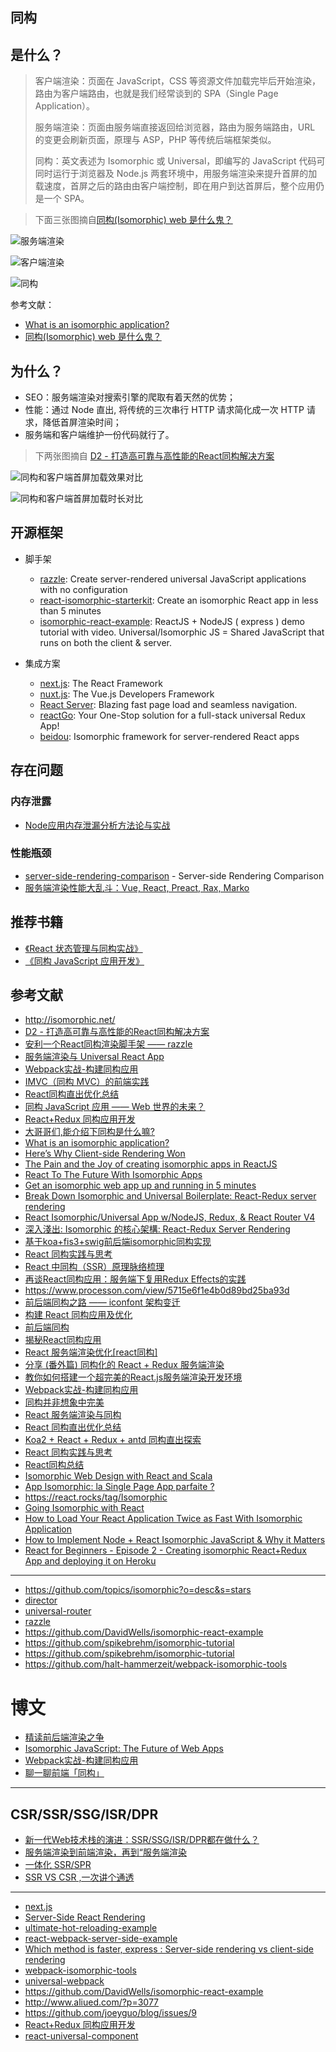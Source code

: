 同构
---

## 是什么？

> 客户端渲染：页面在 JavaScript，CSS 等资源文件加载完毕后开始渲染，路由为客户端路由，也就是我们经常谈到的 SPA（Single Page Application）。
>
> 服务端渲染：页面由服务端直接返回给浏览器，路由为服务端路由，URL 的变更会刷新页面，原理与 ASP，PHP 等传统后端框架类似。
>
> 同构：英文表述为 Isomorphic 或 Universal，即编写的 JavaScript 代码可同时运行于浏览器及 Node.js 两套环境中，用服务端渲染来提升首屏的加载速度，首屏之后的路由由客户端控制，即在用户到达首屏后，整个应用仍是一个 SPA。

> 下面三张图摘自[同构(Isomorphic) web 是什么鬼？](https://www.jianshu.com/p/5ce23647e7e3)

![服务端渲染](./.assets/服务端渲染.jpg)

![客户端渲染](./.assets/客户端渲染.jpg)

![同构](./.assets/同构.jpg)

参考文献：

- [What is an isomorphic application?](https://www.lullabot.com/articles/what-is-an-isomorphic-application)
- [同构(Isomorphic) web 是什么鬼？](https://www.jianshu.com/p/5ce23647e7e3)

## 为什么？

- SEO：服务端渲染对搜索引擎的爬取有着天然的优势；
- 性能：通过 Node 直出, 将传统的三次串行 HTTP 请求简化成一次 HTTP 请求，降低首屏渲染时间；
- 服务端和客户端维护一份代码就行了。

> 下两张图摘自 [D2 - 打造高可靠与高性能的React同构解决方案](https://zhuanlan.zhihu.com/p/32124393)

![同构和客户端首屏加载效果对比](./.assets/同构和客户端首屏加载效果对比.gif)

![同构和客户端首屏加载时长对比](./.assets/同构和客户端首屏加载时长对比.jpg)


## 开源框架

- 脚手架

    - [razzle](https://github.com/jaredpalmer/razzle): Create server-rendered universal JavaScript applications with no configuration
    - [react-isomorphic-starterkit](https://github.com/RickWong/react-isomorphic-starterkit): Create an isomorphic React app in less than 5 minutes
    - [isomorphic-react-example](https://github.com/DavidWells/isomorphic-react-example): ReactJS + NodeJS ( express ) demo tutorial with video. Universal/Isomorphic JS = Shared JavaScript that runs on both the client & server.

- 集成方案

    - [next.js](https://github.com/zeit/next.js): The React Framework
    - [nuxt.js](https://github.com/topics/universal): The Vue.js Developers Framework
    - [React Server](https://github.com/redfin/react-server): Blazing fast page load and seamless navigation.
    - [reactGo](https://github.com/reactGo/reactGo): Your One-Stop solution for a full-stack universal Redux App!
    - [beidou](https://github.com/alibaba/beidou): Isomorphic framework for server-rendered React apps

## 存在问题

### 内存泄露

- [Node应用内存泄漏分析方法论与实战](https://github.com/alibaba/beidou/blob/master/packages/beidou-docs/articles/node-memory-leak.md)

### 性能瓶颈

- [server-side-rendering-comparison](https://github.com/raxjs/server-side-rendering-comparison) - Server-side Rendering Comparison
- [服务端渲染性能大乱斗：Vue, React, Preact, Rax, Marko](https://zhuanlan.zhihu.com/p/25003814)

## 推荐书籍

- [《React 状态管理与同构实战》](https://book.douban.com/subject/30290509/)
- [《同构 JavaScript 应用开发》](http://www.ituring.com.cn/book/tupubarticle/18356)

## 参考文献

- http://isomorphic.net/
- [D2 - 打造高可靠与高性能的React同构解决方案](https://zhuanlan.zhihu.com/p/32124393)
- [安利一个React同构渲染脚手架 —— razzle](https://zhuanlan.zhihu.com/p/32241563)
- [服务端渲染与 Universal React App](https://zhuanlan.zhihu.com/p/30580569)
- [Webpack实战-构建同构应用](http://imweb.io/topic/5a39c971a192c3b460fce30d)
- [IMVC（同构 MVC）的前端实践 ](https://github.com/Lucifier129/Lucifier129.github.io/issues/14)
- [React同构直出优化总结](http://www.alloyteam.com/2016/06/react-isomorphic/)
- [同构 JavaScript 应用 —— Web 世界的未来？](https://zhuanlan.zhihu.com/p/19973091)
- [React+Redux 同构应用开发](http://www.aliued.com/?p=3077)
- [大哥哥们,能介绍下同构是什么嘛?](https://cnodejs.org/topic/563f57998e90ab7c391e9f70)
- [What is an isomorphic application?](https://www.lullabot.com/articles/what-is-an-isomorphic-application)
- [Here’s Why Client-side Rendering Won](https://medium.freecodecamp.org/heres-why-client-side-rendering-won-46a349fadb52)
- [The Pain and the Joy of creating isomorphic apps in ReactJS](https://reactjsnews.com/isomorphic-react-in-real-life)
- [React To The Future With Isomorphic Apps](https://www.smashingmagazine.com/2015/04/react-to-the-future-with-isomorphic-apps/)
- [Get an isomorphic web app up and running in 5 minutes](https://hackernoon.com/get-an-isomorphic-web-app-up-and-running-in-5-minutes-72da028c15dd)
- [Break Down Isomorphic and Universal Boilerplate: React-Redux server rendering](https://hackernoon.com/isomorphic-universal-boilerplate-react-redux-server-rendering-tutorial-example-webpack-compenent-6e22106ae285)
- [React Isomorphic/Universal App w/NodeJS, Redux, & React Router V4](https://codeburst.io/react-isomorphic-universal-app-w-nodejs-redux-react-router-v4-be80aa57dcaf)
- [深入淺出: Isomorphic 的核心架構: React-Redux Server Rendering](https://medium.com/@peterchang_82818/%E6%B7%B1%E5%85%A5%E6%B7%BA%E5%87%BA-isomorphic-%E7%9A%84%E6%A0%B8%E5%BF%83%E6%9E%B6%E6%A7%8B-react-redux-server-rendering-%E6%95%99%E5%AD%B8-%E7%AF%84%E4%BE%8B-1b37174e279d)
- [基于koa+fis3+swig前后端isomorphic同构实现](https://www.w3ctech.com/topic/1763)
- [React 同构实践与思考](http://www.codedata.cn/hacknews/14691734730407833)
- [React 中同构（SSR）原理脉络梳理](http://www.fly63.com/article/detial/1173)
- [再谈React同构应用：服务端下复用Redux Effects的实践](https://blog.chionlab.moe/2016/12/21/universal-react-app-reuse-effects-on-server-side/)
- https://www.processon.com/view/5715e6f1e4b0d89bd25ba93d
- [前后端同构之路 —— iconfont 架构变迁](https://blog.ymfe.org/Create-React-Universial-App/)
- [构建 React 同构应用及优化](http://www.infoq.com/cn/presentations/application-and-optimization-of-constructing-react-isomorphism)
- [前后端同构](http://fex.baidu.com/yog2/docs/advance/isomorphic.html)
- [揭秘React同构应用](https://yq.aliyun.com/articles/635123)
- [React 服务端渲染优化[react同构]](https://www.yaruyi.com/article/2017-12-07-jTAJ)
- [分享 (番外篇) 同构化的 React + Redux 服务端渲染](https://ruby-china.org/topics/29835)
- [教你如何搭建一个超完美的React.js服务端渲染开发环境](https://www.jianshu.com/p/0ecd727107bb)
- [Webpack实战-构建同构应用](http://imweb.io/topic/5a39c971a192c3b460fce30d)
- [同构并非想象中完美](https://www.css3.io/isomorphic-Is-not-perfect-as-you-think.html)
- [React 服务端渲染与同构](http://blog.pspgbhu.me/article/react-isomorphic/)
- [React 同构直出优化总结](https://cloud.tencent.com/developer/article/1005009)
- [Koa2 + React + Redux + antd 同构直出探索](http://coderlt.coding.me/2016/11/25/isomorphism-koa2-react-antd/)
- [React 同构实践与思考](https://segmentfault.com/a/1190000004671209)
- [React同构总结](https://segmentfault.com/a/1190000013609085)
- [Isomorphic Web Design with React and Scala](https://thebhwgroup.com/blog/isomorphic-web-design-react-scala)
- [App Isomorphic: la Single Page App parfaite ?](https://tech.m6web.fr/isomorphic-single-page-app-parfaite-react-flux/)
- https://react.rocks/tag/Isomorphic
- [Going Isomorphic with React](https://bensmithett.github.io/going-isomorphic-with-react/#/)
- [How to Load Your React Application Twice as Fast With Isomorphic Application](https://blog.theodo.fr/2017/02/how-to-load-your-react-applicatoin-twice-as-fast-with-isomorphic-application/)
- [How to Implement Node + React Isomorphic JavaScript & Why it Matters](https://developer.ibm.com/node/2015/06/10/node-js-react-isomorphic-javascript-why-it-matters/)
- [React for Beginners - Episode 2 - Creating isomorphic React+Redux App and deploying it on Heroku](https://blog.codingbox.io/react-for-beginners-creating-isomorphic-react-redux-app-and-deploying-it-on-heroku-6a313f8f3693)

---

- https://github.com/topics/isomorphic?o=desc&s=stars
- [director](https://github.com/flatiron/director)
- [universal-router](https://github.com/kriasoft/universal-router)
- [razzle](https://github.com/jaredpalmer/razzle)
- https://github.com/DavidWells/isomorphic-react-example
- https://github.com/spikebrehm/isomorphic-tutorial
- https://github.com/spikebrehm/isomorphic-tutorial
- https://github.com/halt-hammerzeit/webpack-isomorphic-tools

# 博文

- [精读前后端渲染之争](https://github.com/camsong/blog/issues/8)
- [Isomorphic JavaScript: The Future of Web Apps](https://medium.com/airbnb-engineering/isomorphic-javascript-the-future-of-web-apps-10882b7a2ebc)
- [Webpack实战-构建同构应用](https://juejin.im/post/5a38763af265da430a50b0d0)
- [聊一聊前端「同构」](https://webfe.kujiale.com/liao-yi-liao-qian-duan-tong-gou/)

---

## CSR/SSR/SSG/ISR/DPR

- [新一代Web技术栈的演进：SSR/SSG/ISR/DPR都在做什么？](https://cloud.tencent.com/developer/article/1819396)
- [服务端渲染到前端渲染，再到“服务端渲染](https://segmentfault.com/a/1190000015862685)
- [一体化 SSR/SPR](https://modernjs.dev/docs/guides/features/server-side/web/ssr-and-spr)
- [SSR VS CSR ,一次讲个通透](https://zhuanlan.zhihu.com/p/60975107)

---

- [next.js](https://github.com/zeit/next.js)
- [Server-Side React Rendering](https://css-tricks.com/server-side-react-rendering/)
- [ultimate-hot-reloading-example](https://github.com/glenjamin/ultimate-hot-reloading-example/blob/master/client/reducers/index.js)
- [react-webpack-server-side-example](https://github.com/webpack/react-webpack-server-side-example)
- [Which method is faster, express : Server-side rendering vs client-side rendering](https://stackoverflow.com/questions/33359504/which-method-is-faster-express-server-side-rendering-vs-client-side-rendering)
- [webpack-isomorphic-tools](https://github.com/halt-hammerzeit/webpack-isomorphic-tools)
- [universal-webpack](https://github.com/halt-hammerzeit/universal-webpack)
- https://github.com/DavidWells/isomorphic-react-example
- http://www.aliued.com/?p=3077
- https://github.com/joeyguo/blog/issues/9
- [React+Redux 同构应用开发](http://www.aliued.com/?p=3077)
- [react-universal-component](https://github.com/faceyspacey/react-universal-component)

